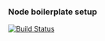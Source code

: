 ### Node boilerplate setup

[![Build Status](https://travis-ci.org/Tivoli/node-boilerplate.png?branch=master)](https://travis-ci.org/Tivoli/node-boilerplate)
